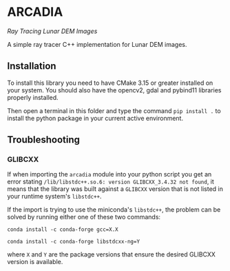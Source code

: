 
# ARCADIA 

_Ray Tracing Lunar DEM Images_

A simple ray tracer C++ implementation for Lunar DEM images.


## Installation 

To install this library you need to have CMake 3.15 or greater installed on your system. You should also have the opencv2, gdal and pybind11 libraries properly installed. 

Then open a terminal in this folder and type the command `pip install .`
to install the python package in your current active environment.

## Troubleshooting

### GLIBCXX 

If when importing the `arcadia` module into your python script you get an error stating `/lib/libstdc++.so.6: version GLIBCXX_3.4.32 not found`, it means that the library was built against a `GLIBCXX` version that is not listed in your runtime system's `libstdc++`. 

If the import is trying to use the miniconda's `libstdc++`, the problem can be solved by running either one of these two commands:

```
conda install -c conda-forge gcc=X.X
```
```
conda install -c conda-forge libstdcxx-ng=Y
```

where `X` and `Y` are the package versions that ensure the desired GLIBCXX version is available.